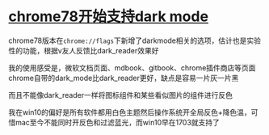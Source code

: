# [chrome78开始支持dark mode](/2019/10/chrome_dark_mode.md)

chrome78版本在`chrome://flags`下新增了darkmode相关的选项，估计也是实验性的功能，根据v友人反馈比dark_reader效果好

我的使用感受是，微软文档页面、mdbook、gitbook、chrome插件商店等页面chrome自带的dark_mode比dark_reader更好，缺点是容易一片灰一片黑

而且不能像dark_reader一样将图标组件和某些看似图片的组件进行反色

我在win10的偏好是所有软件都用白色主题然后操作系统开全局反色+降色温，可惜mac至今不能同时开反色和过滤蓝光，而win10早在1703就支持了